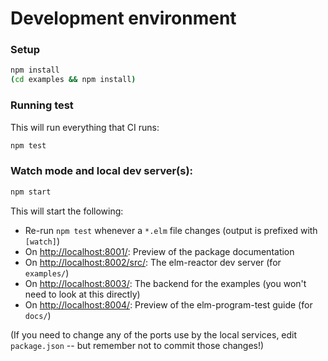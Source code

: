 
# Development environment

### Setup

```sh
npm install
(cd examples && npm install)
```

### Running test

This will run everything that CI runs:

```sh
npm test
```

### Watch mode and local dev server(s):

```sh
npm start
```

This will start the following:

- Re-run `npm test` whenever a `*.elm` file changes (output is prefixed with `[watch]`)
- On <http://localhost:8001/>: Preview of the package documentation
- On <http://localhost:8002/src/>: The elm-reactor dev server (for `examples/`)
- On <http://localhost:8003/>: The backend for the examples (you won't need to look at this directly)
- On <http://localhost:8004/>: Preview of the elm-program-test guide (for `docs/`)

(If you need to change any of the ports use by the local services, edit `package.json`
-- but remember not to commit those changes!)
